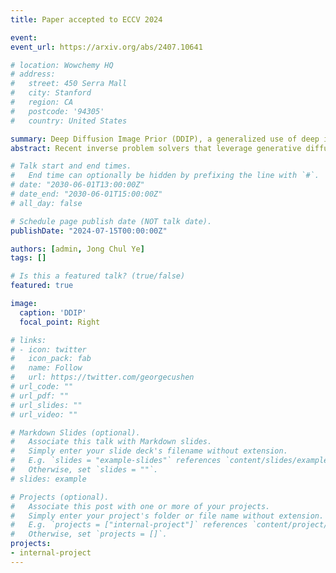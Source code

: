 ```yaml
---
title: Paper accepted to ECCV 2024

event: 
event_url: https://arxiv.org/abs/2407.10641

# location: Wowchemy HQ
# address:
#   street: 450 Serra Mall
#   city: Stanford
#   region: CA
#   postcode: '94305'
#   country: United States

summary: Deep Diffusion Image Prior (DDIP), a generalized use of deep image prior (DIP) in diffusion sampling, which enables efficient 3D OOD reconstruction, is accepted to ECCV 2024.
abstract: Recent inverse problem solvers that leverage generative diffusion priors have garnered significant attention due to their exceptional quality. However, adaptation of the prior is necessary when there exists a discrepancy between the training and testing distributions. In this work, we propose deep diffusion image prior (DDIP), which generalizes the recent adaptation method of SCD by introducing a formal connection to the deep image prior. Under this framework, we propose an efficient adaptation method dubbed D3IP, specified for 3D measurements, which accelerates DDIP by orders of magnitude while achieving superior performance. D3IP enables seamless integration of 3D inverse solvers and thus leads to coherent 3D reconstruction. Moreover, we show that meta-learning techniques can also be applied to yield even better performance. We show that our method is capable of solving diverse 3D reconstructive tasks from the generative prior trained only with phantom images that are vastly different from the training set, opening up new opportunities of applying diffusion inverse solvers even when training with gold standard data is impossible.

# Talk start and end times.
#   End time can optionally be hidden by prefixing the line with `#`.
# date: "2030-06-01T13:00:00Z"
# date_end: "2030-06-01T15:00:00Z"
# all_day: false

# Schedule page publish date (NOT talk date).
publishDate: "2024-07-15T00:00:00Z"

authors: [admin, Jong Chul Ye]
tags: []

# Is this a featured talk? (true/false)
featured: true

image:
  caption: 'DDIP'
  focal_point: Right

# links:
# - icon: twitter
#   icon_pack: fab
#   name: Follow
#   url: https://twitter.com/georgecushen
# url_code: ""
# url_pdf: ""
# url_slides: ""
# url_video: ""

# Markdown Slides (optional).
#   Associate this talk with Markdown slides.
#   Simply enter your slide deck's filename without extension.
#   E.g. `slides = "example-slides"` references `content/slides/example-slides.md`.
#   Otherwise, set `slides = ""`.
# slides: example

# Projects (optional).
#   Associate this post with one or more of your projects.
#   Simply enter your project's folder or file name without extension.
#   E.g. `projects = ["internal-project"]` references `content/project/deep-learning/index.md`.
#   Otherwise, set `projects = []`.
projects:
- internal-project
---
```


<!-- {{% callout note %}}
Click on the **Slides** button above to view the built-in slides feature.
{{% /callout %}}

Slides can be added in a few ways:

- **Create** slides using Wowchemy's [*Slides*](https://wowchemy.com/docs/managing-content/#create-slides) feature and link using `slides` parameter in the front matter of the talk file
- **Upload** an existing slide deck to `static/` and link using `url_slides` parameter in the front matter of the talk file
- **Embed** your slides (e.g. Google Slides) or presentation video on this page using [shortcodes](https://wowchemy.com/docs/writing-markdown-latex/).

Further event details, including [page elements](https://wowchemy.com/docs/writing-markdown-latex/) such as image galleries, can be added to the body of this page. -->
